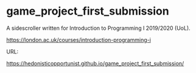 # game_project_first_submission

A sidescroller written for Introduction to Programming I 2019/2020 (UoL). 

https://london.ac.uk/courses/introduction-programming-i

URL: 

https://hedonisticopportunist.github.io/game_project_first_submission/

